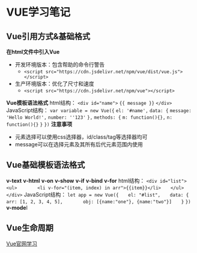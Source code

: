 # VUE学习笔记
## Vue引用方式&基础格式
**在html文件中引入Vue**
- 开发环境版本：包含帮助的命令行警告
	- `<script src="https://cdn.jsdelivr.net/npm/vue/dist/vue.js"></script>` 
- 生产环境版本：优化了尺寸和速度
	- `<script src="https://cdn.jsdelivr.net/npm/vue"></script>`

**Vue模板语法格式**
html结构：
`<div id="name">`
	`{{ message }}`
`</div>`
JavaScript结构：
`var variable = new Vue({`
	`el: '#name',`
	`data: {`
		`message: 'Hello World!',`
		`number: ''123'`
	`},`
	`methods: {`
		`m: function(){},`
		`n: function(){}`
	`}`
`})`
**注意事项**
- 元素选择可以使用css选择器，id/class/tag等选择器均可
- message可以在选择元素及其所有后代元素范围内使用

## Vue基础模板语法格式
**v-text**
**v-html**
**v-on**
**v-show**
**v-if**
**v-bind**
**v-for**
html结构：
`<div id="list">`
`	<ul>`
`		<li v-for="(item, index) in arr">{{item}}</li>`
`	</ul>`
`</div>`
JavaScript结构：
`let app = new Vue({`
`	el: "#list",`
`	data: {`
`		arr: [1, 2, 3, 4, 5],`
`		obj: [{name:"one"}, {name:"two"}]`
`	}`
`})`
**v-mode**l

## Vue生命周期


[Vue官网学习](https://cn.vuejs.org/v2/guide/)
